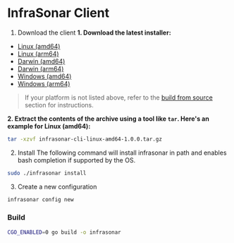# InfraSonar Client

1. Download the client
**1. Download the latest installer:**

- [Linux (amd64)](https://github.com/infrasonar/infrasonar-cli/releases/download/v1.0.1/infrasonar-cli-linux-amd64-1.0.0.tar.gz)
- [Linux (arm64)](https://github.com/infrasonar/infrasonar-cli/releases/download/v1.0.1/infrasonar-cli-linux-arm64-1.0.0.tar.gz)
- [Darwin (amd64)](https://github.com/infrasonar/infrasonar-cli/releases/download/v1.0.1/infrasonar-cli-darwin-amd64-1.0.0.tar.gz)
- [Darwin (arm64)](https://github.com/infrasonar/infrasonar-cli/releases/download/v1.0.1/infrasonar-cli-darwin-arm64-1.0.0.tar.gz)
- [Windows (amd64)](https://github.com/infrasonar/infrasonar-cli/releases/download/v1.0.1/infrasonar-cli-windows-amd64-1.0.0.zip)
- [Windows (arm64)](https://github.com/infrasonar/infrasonar-cli/releases/download/v1.0.1/infrasonar-cli-windows-arm64-1.0.0.zip)

> If your platform is not listed above, refer to the [build from source](#build-from-source) section for instructions.

**2. Extract the contents of the archive using a tool like `tar`. Here's an example for Linux (amd64):**
```bash
tar -xzvf infrasonar-cli-linux-amd64-1.0.0.tar.gz
```

2. Install
The following command will install infrasonar in path and enables bash completion if supported by the OS.

```bash
sudo ./infrasonar install
```

3. Create a new configuration

```bash
infrasonar config new
```


### Build
```bash
CGO_ENABLED=0 go build -o infrasonar
```